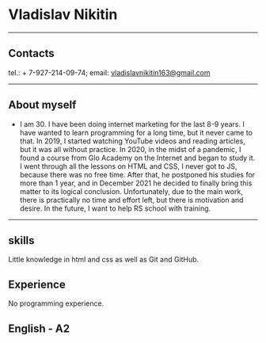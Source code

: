 # Vladislav Nikitin
***
## Contacts
tel.: + 7-927-214-09-74;
email: vladislavnikitin163@gmail.com
***
## About myself
* I am 30. I have been doing internet marketing for the last 8-9 years. I have wanted to learn programming for a long time, but it never came to that. In 2019, I started watching YouTube videos and reading articles, but it was all without practice. In 2020, in the midst of a pandemic, I found a course from Glo Academy on the Internet and began to study it. I went through all the lessons on HTML and CSS, I never got to JS, because there was no free time. After that, he postponed his studies for more than 1 year, and in December 2021 he decided to finally bring this matter to its logical conclusion. Unfortunately, due to the main work, there is practically no time and effort left, but there is motivation and desire. In the future, I want to help RS school with training.
***
## skills
Little knowledge in html and css as well as Git and GitHub.
## Experience
No programming experience.
## English - A2
